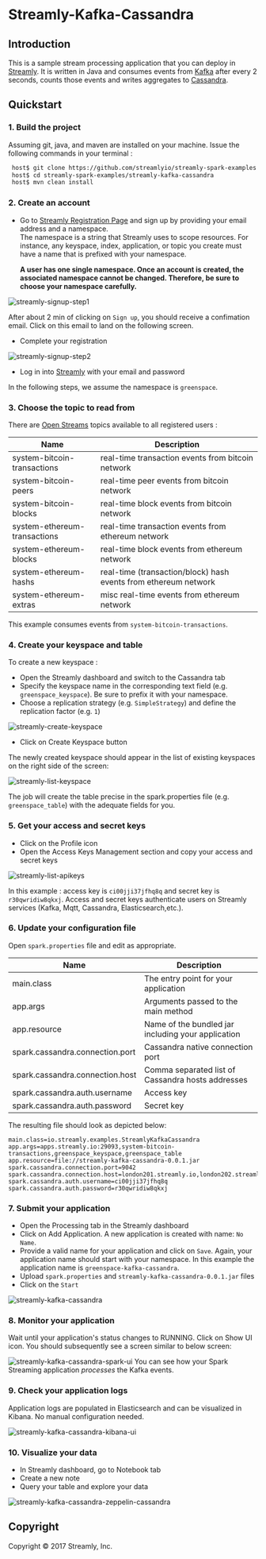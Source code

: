 # Streamly-Kafka-Cassandra

## Introduction

This is a sample stream processing application that you can deploy in [Streamly].
It is written in Java and consumes events from [Kafka] after every 2 seconds, counts those events and writes aggregates to [Cassandra].


## Quickstart


### 1. Build the project

Assuming git, java, and maven are installed on your machine. Issue the following commands in your terminal :

```bash
 host$ git clone https://github.com/streamlyio/streamly-spark-examples.git
 host$ cd streamly-spark-examples/streamly-kafka-cassandra
 host$ mvn clean install
```

### 2. Create an account
 - Go to [Streamly Registration Page][streamly-signup] and sign up by providing your email address and a namespace. <br /> 
  The namespace is a string that Streamly uses to scope resources. For instance, any keyspace, index, application, or topic you create must have a name that is prefixed with your namespace.  <br />

    **A user has one single namespace. Once an account is created, the associated namespace cannot be changed. Therefore, be sure to choose your namespace carefully.**

![streamly-signup-step1][streamly-signup-step1]

After about 2 min of clicking on `Sign up`, you should receive a confimation email. Click on this email to land on the following screen.

 - Complete your registration 

![streamly-signup-step2][streamly-signup-step2]

 - Log in into [Streamly] with your email and password

In the following steps, we assume the namespace is `greenspace`.

### 3. Choose the topic to read from
There are [Open Streams][open-streams] topics available to all registered users :

| Name                         | Description                                            	   |
|------------------------------|-------------------------------------------------------------------|
| system-bitcoin-transactions  |  real-time transaction events from bitcoin network                |
| system-bitcoin-peers         |  real-time peer events from bitcoin network                       |
| system-bitcoin-blocks        |  real-time block events from bitcoin network                      |
| system-ethereum-transactions |  real-time transaction events from ethereum network               |
| system-ethereum-blocks       |  real-time block events from ethereum network		    	   |
| system-ethereum-hashs        |  real-time (transaction/block) hash events from  ethereum network |                         
| system-ethereum-extras       |  misc real-time events from ethereum network           	   |

This example consumes events from `system-bitcoin-transactions`.

### 4. Create your keyspace and table
To create a new keyspace :

  - Open the Streamly dashboard and switch to the Cassandra tab
  - Specify the keyspace name in the corresponding text field (e.g. `greenspace_keyspace`). Be sure to prefix it with your namespace.
  - Choose a replication strategy (e.g. `SimpleStrategy`) and define the replication factor (e.g. `1`)

![streamly-create-keyspace][streamly-create-keyspace]

  - Click on Create Keyspace button

The newly created keyspace should appear in the list of existing keyspaces on the right side of the screen:

![streamly-list-keyspace][streamly-list-keyspace]

The job will create the table precise in the spark.properties file (e.g. `greenspace_table`) with the adequate fields for you.

### 5. Get your access and secret keys
  - Click on the Profile icon
  - Open the Access Keys Management section and copy your access and secret keys

![streamly-list-apikeys][streamly-list-apikeys]

In this example : access key is `ci00jji37jfhq8q` and secret key is `r30qwridiw8qkxj`.
Access and secret keys authenticate users on Streamly services (Kafka, Mqtt, Cassandra, Elasticsearch,etc.).

### 6. Update your configuration file
Open `spark.properties` file and edit as appropriate.

| Name                                  | Description                						  |
|---------------------------------------|-----------------------------------------------------|
| main.class                            | The entry point for your application                |
| app.args                              | Arguments passed to the main method                 |
| app.resource                          | Name of the bundled jar including your application  |
| spark.cassandra.connection.port       | Cassandra native connection port                    |
| spark.cassandra.connection.host       | Comma separated list of Cassandra hosts  addresses  |
| spark.cassandra.auth.username         | Access key          			                      |
| spark.cassandra.auth.password         | Secret key             							  |

The resulting file should look as depicted below:

```properties
main.class=io.streamly.examples.StreamlyKafkaCassandra
app.args=apps.streamly.io:29093,system-bitcoin-transactions,greenspace_keyspace,greenspace_table
app.resource=file://streamly-kafka-cassandra-0.0.1.jar
spark.cassandra.connection.port=9042
spark.cassandra.connection.host=london201.streamly.io,london202.streamly.io,london205.streamly.io
spark.cassandra.auth.username=ci00jji37jfhq8q
spark.cassandra.auth.password=r30qwridiw8qkxj
```
### 7. Submit your application 
 - Open the Processing tab in the Streamly dashboard
 - Click on Add Application. A new application is created with name: `No Name`.
 - Provide a valid name for your application and click on `Save`. Again, your application name should start with your namespace. In this example the application name is `greenspace-kafka-cassandra`.
 - Upload `spark.properties` and `streamly-kafka-cassandra-0.0.1.jar` files
 - Click on the `Start`

![streamly-kafka-cassandra][streamly-kafka-cassandra]

### 8. Monitor your application
Wait until your application's status changes to RUNNING. Click on Show UI icon. You should subsequently see a screen similar to below screen:

![streamly-kafka-cassandra-spark-ui][streamly-kafka-cassandra-spark-ui]
You can see how your Spark Streaming application _processes_ the Kafka events.

### 9. Check your application logs
Application logs are populated in Elasticsearch and can be visualized in Kibana. No manual configuration needed.

![streamly-kafka-cassandra-kibana-ui][streamly-kafka-cassandra-kibana-ui]

### 10. Visualize your data
  - In Streamly dashboard, go to Notebook tab
  - Create a new note
  - Query your table and explore your data

![streamly-kafka-cassandra-zeppelin-cassandra][streamly-kafka-cassandra-zeppelin-cassandra]

## Copyright
Copyright © 2017 Streamly, Inc.

[streamly]: https://board.streamly.io:20080
[streamly-signup]: https://board.streamly.io:20080/#/signup
[kafka]: https://kafka.apache.org/
[cassandra]: http://cassandra.apache.org/
[streamly-kafka-cassandra-spark-ui]: https://cloud.githubusercontent.com/assets/25694018/23463973/b8c5ab1a-fe93-11e6-99af-e580f0e4a7f8.png
[streamly-kafka-cassandra]: https://cloud.githubusercontent.com/assets/25694018/23463864/5e5b2394-fe93-11e6-907c-c7f45f88cd2f.png
[streamly-kafka-cassandra-kibana-ui]: https://cloud.githubusercontent.com/assets/25694018/23464035/e0156926-fe93-11e6-9d07-5e7a5e8ebfec.png
[streamly-kafka-cassandra-zeppelin-cassandra]: https://cloud.githubusercontent.com/assets/25694018/23470714/6cd57f6e-fea7-11e6-8dfe-47f0d70b5b6a.png
[streamly-create-topic]: https://cloud.githubusercontent.com/assets/25694018/23129771/4375024a-f784-11e6-97ca-7d3b16b06929.png
[streamly-create-keyspace]: https://cloud.githubusercontent.com/assets/25694018/23342425/61cf2970-fc5a-11e6-81c3-6e5aab35e71e.png
[streamly-signup-step1]: https://cloud.githubusercontent.com/assets/25694018/23342086/2d3072e2-fc54-11e6-93b3-30223946e8d8.png
[streamly-signup-step2]: https://cloud.githubusercontent.com/assets/25694018/23342085/2d303ce6-fc54-11e6-8839-b9b6c00d2efd.png
[streamly-list-keyspace]: https://cloud.githubusercontent.com/assets/25694018/23607834/c53a97d0-0266-11e7-94eb-b3271812b28c.png
[streamly-list-apikeys]: https://cloud.githubusercontent.com/assets/25694018/23631833/ff32f0f0-02bf-11e7-9bca-8ccf17224620.png
[open-streams]: http://streamly.io/streamly-new/streams.html
